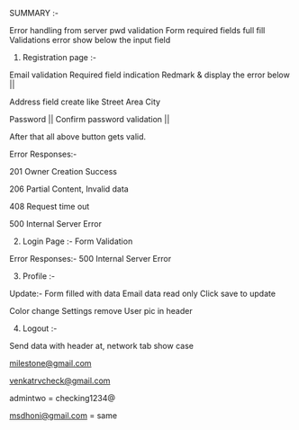 SUMMARY :-

Error handling from server
pwd validation
Form required fields full fill
Validations error show below the input field

1) Registration page :-

Email validation
Required field  indication
Redmark & display the error below ||

Address field create like 
  Street
  Area
  City

Password ||
Confirm password validation ||

After that all above button gets valid.

Error Responses:-

201	
Owner Creation Success

206	
Partial Content, Invalid data

408	
Request time out

500	
Internal Server Error


2) Login Page :-
Form Validation

Error Responses:-
500	
Internal Server Error


3) Profile :-

Update:-
Form filled with data
Email data read only
Click save to update

Color change
Settings remove
User pic in header

4) Logout :-

Send data with header at, network tab show case

milestone@gmail.com

venkatrvcheck@gmail.com

admintwo = checking1234@

msdhoni@gmail.com = same


